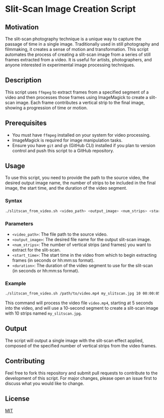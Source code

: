# Slit-Scan Image Creation Script

## Motivation
The slit-scan photography technique is a unique way to capture the passage of time in a single image. Traditionally used in still photography and filmmaking, it creates a sense of motion and transformation. This script automates the process of creating a slit-scan image from a series of still frames extracted from a video. It is useful for artists, photographers, and anyone interested in experimental image processing techniques.

## Description
This script uses `ffmpeg` to extract frames from a specified segment of a video and then processes those frames using ImageMagick to create a slit-scan image. Each frame contributes a vertical strip to the final image, showing a progression of time or motion.

## Prerequisites
- You must have `ffmpeg` installed on your system for video processing.
- ImageMagick is required for image manipulation tasks.
- Ensure you have `git` and `gh` (GitHub CLI) installed if you plan to version control and push this script to a GitHub repository.

## Usage

To use this script, you need to provide the path to the source video, the desired output image name, the number of strips to be included in the final image, the start time, and the duration of the video segment.

### Syntax

```bash
./slitscan_from_video.sh <video_path> <output_image> <num_strips> <start_time> <duration>
```

### Parameters

- `<video_path>`: The file path to the source video.
- `<output_image>`: The desired file name for the output slit-scan image.
- `<num_strips>`: The number of vertical strips (and frames) you want to extract for the slit-scan.
- `<start_time>`: The start time in the video from which to begin extracting frames (in seconds or hh:mm:ss format).
- `<duration>`: The duration of the video segment to use for the slit-scan (in seconds or hh:mm:ss format).

### Example

```bash
./slitscan_from_video.sh /path/to/video.mp4 my_slitscan.jpg 10 00:00:05 10
```

This command will process the video file `video.mp4`, starting at 5 seconds into the video, and will use a 10-second segment to create a slit-scan image with 10 strips named `my_slitscan.jpg`.

## Output
The script will output a single image with the slit-scan effect applied, composed of the specified number of vertical strips from the video frames.

## Contributing
Feel free to fork this repository and submit pull requests to contribute to the development of this script. For major changes, please open an issue first to discuss what you would like to change.

## License
[MIT](https://choosealicense.com/licenses/mit/)

